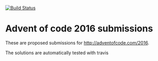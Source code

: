 [![Build Status](https://travis-ci.org/lypnol/adventofcode-2016.svg?branch=master)](https://travis-ci.org/lypnol/adventofcode-2016)
# Advent of code 2016 submissions

These are proposed submissions for http://adventofcode.com/2016.

The solutions are automatically tested with travis
